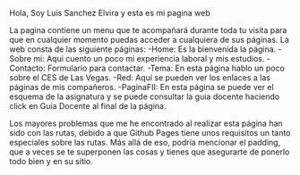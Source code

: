 Hola, Soy Luis Sanchez Elvira y esta es mi pagina web

La pagina contiene un menu que te acompañará durante toda tu visita para que en cualquier momento puedas acceder a cualquiera de sus páginas. La web consta de las siguiente páginas:
-Home: Es la bienvenida la página.
-Sobre mi: Aqui cuento un poco mi experiencia laboral y mis estudios.
-Contacto: Formulario para contactar.
-Tema: En esta página hablo un poco sobre el CES de Las Vegas.
-Red: Aqui se pueden ver los enlaces a las páginas de mis compañeros.
-PaginaFII: En esta página se puede ver el esquema de la asignatura y se puede consultar la guia docente haciendo click en Guia Docente al final de la página.

Los mayores problemas que me he encontrado al realizar esta página han sido con las rutas, debido a que Github Pages tiene unos requisitos un tanto especiales sobre las rutas. Más allá de eso, podría mencionar el padding, que a veces se te superponen las cosas y tienes que asegurarte de ponerlo todo bien y en su sitio.


